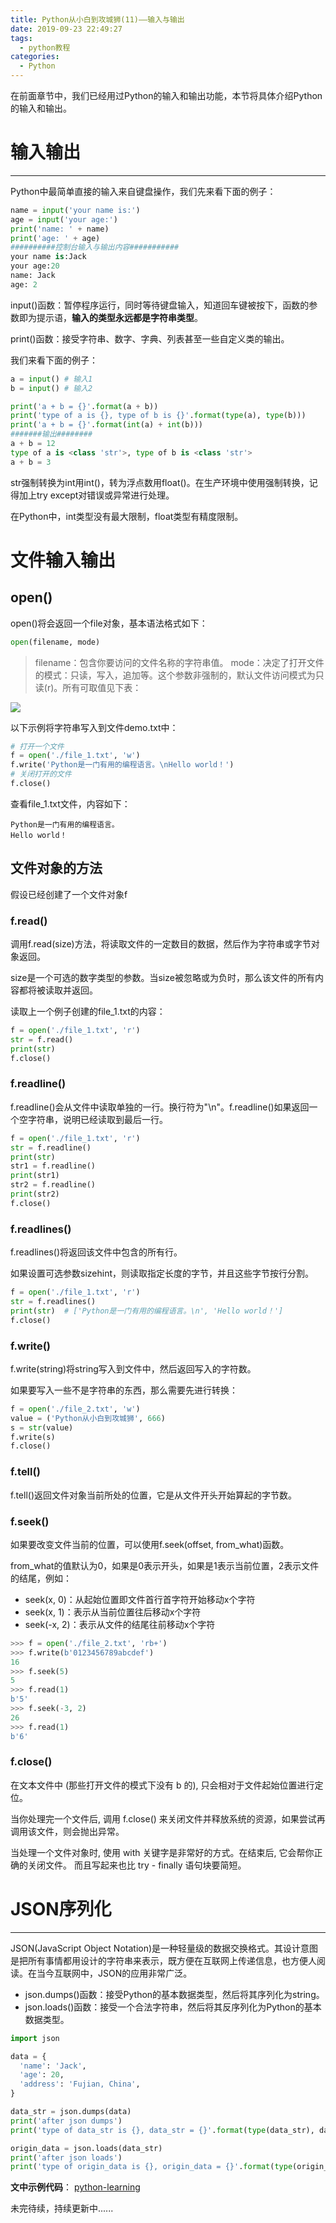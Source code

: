 ```yaml
---
title: Python从小白到攻城狮(11)——输入与输出
date: 2019-09-23 22:49:27
tags:
  - python教程
categories:
  - Python
---
```

在前面章节中，我们已经用过Python的输入和输出功能，本节将具体介绍Python的输入和输出。

# 输入输出
---
Python中最简单直接的输入来自键盘操作，我们先来看下面的例子：
```python
name = input('your name is:')
age = input('your age:')
print('name: ' + name)
print('age: ' + age)
##########控制台输入与输出内容###########
your name is:Jack
your age:20
name: Jack
age: 2
```

input()函数：暂停程序运行，同时等待键盘输入，知道回车键被按下，函数的参数即为提示语，**输入的类型永远都是字符串类型**。

print()函数：接受字符串、数字、字典、列表甚至一些自定义类的输出。

我们来看下面的例子：

```python
a = input() # 输入1
b = input() # 输入2

print('a + b = {}'.format(a + b))
print('type of a is {}, type of b is {}'.format(type(a), type(b)))
print('a + b = {}'.format(int(a) + int(b)))
#######输出########
a + b = 12
type of a is <class 'str'>, type of b is <class 'str'>
a + b = 3
```

str强制转换为int用int()，转为浮点数用float()。在生产环境中使用强制转换，记得加上try  except对错误或异常进行处理。

在Python中，int类型没有最大限制，float类型有精度限制。

# 文件输入输出
## open()
open()将会返回一个file对象，基本语法格式如下：
```python
open(filename, mode)
```
> filename：包含你要访问的文件名称的字符串值。
> mode：决定了打开文件的模式：只读，写入，追加等。这个参数非强制的，默认文件访问模式为只读(r)。所有可取值见下表：

![](/images/articles/2019/python_series/11-1.png)

以下示例将字符串写入到文件demo.txt中：
```python
# 打开一个文件
f = open('./file_1.txt', 'w')
f.write('Python是一门有用的编程语言。\nHello world！')
# 关闭打开的文件
f.close()
```

查看file_1.txt文件，内容如下：
```
Python是一门有用的编程语言。
Hello world！
```

## 文件对象的方法
假设已经创建了一个文件对象f

### f.read()
调用f.read(size)方法，将读取文件的一定数目的数据，然后作为字符串或字节对象返回。

size是一个可选的数字类型的参数。当size被忽略或为负时，那么该文件的所有内容都将被读取并返回。

读取上一个例子创建的file_1.txt的内容：
```python
f = open('./file_1.txt', 'r')
str = f.read()
print(str)
f.close()
```

### f.readline()
f.readline()会从文件中读取单独的一行。换行符为"\n"。f.readline()如果返回一个空字符串，说明已经读取到最后一行。

```python
f = open('./file_1.txt', 'r')
str = f.readline()
print(str)
str1 = f.readline()
print(str1)
str2 = f.readline()
print(str2)
f.close()
```

### f.readlines()
f.readlines()将返回该文件中包含的所有行。

如果设置可选参数sizehint，则读取指定长度的字节，并且这些字节按行分割。
```python
f = open('./file_1.txt', 'r')
str = f.readlines()
print(str)  # ['Python是一门有用的编程语言。\n', 'Hello world！']
f.close()
```

### f.write()
f.write(string)将string写入到文件中，然后返回写入的字符数。

如果要写入一些不是字符串的东西，那么需要先进行转换：
```python
f = open('./file_2.txt', 'w')
value = ('Python从小白到攻城狮', 666)
s = str(value)
f.write(s)
f.close()
```

### f.tell()
f.tell()返回文件对象当前所处的位置，它是从文件开头开始算起的字节数。

### f.seek()
如果要改变文件当前的位置，可以使用f.seek(offset, from_what)函数。

from_what的值默认为0，如果是0表示开头，如果是1表示当前位置，2表示文件的结尾，例如：
* seek(x, 0)：从起始位置即文件首行首字符开始移动x个字符
* seek(x, 1)：表示从当前位置往后移动x个字符
* seek(-x, 2)：表示从文件的结尾往前移动x个字符
```python
>>> f = open('./file_2.txt', 'rb+')
>>> f.write(b'0123456789abcdef')
16
>>> f.seek(5)
5
>>> f.read(1)
b'5'
>>> f.seek(-3, 2)
26
>>> f.read(1)
b'6'
```


### f.close()
在文本文件中 (那些打开文件的模式下没有 b 的), 只会相对于文件起始位置进行定位。

当你处理完一个文件后, 调用 f.close() 来关闭文件并释放系统的资源，如果尝试再调用该文件，则会抛出异常。

当处理一个文件对象时, 使用 with 关键字是非常好的方式。在结束后, 它会帮你正确的关闭文件。 而且写起来也比 try - finally 语句块要简短。


# JSON序列化
---
JSON(JavaScript Object Notation)是一种轻量级的数据交换格式。其设计意图是把所有事情都用设计的字符串来表示，既方便在互联网上传递信息，也方便人阅读。在当今互联网中，JSON的应用非常广泛。

* json.dumps()函数：接受Python的基本数据类型，然后将其序列化为string。
* json.loads()函数：接受一个合法字符串，然后将其反序列化为Python的基本数据类型。

```python
import json

data = {
  'name': 'Jack',
  'age': 20,
  'address': 'Fujian, China',
}

data_str = json.dumps(data)
print('after json dumps')
print('type of data_str is {}, data_str = {}'.format(type(data_str), data_str))

origin_data = json.loads(data_str)
print('after json loads')
print('type of origin_data is {}, origin_data = {}'.format(type(origin_data), origin_data))
```

**文中示例代码**： [python-learning](https://github.com/HamptonChen/python-learning)

未完待续，持续更新中......